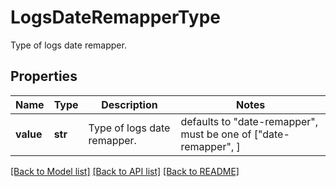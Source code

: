 # LogsDateRemapperType

Type of logs date remapper.

## Properties
Name | Type | Description | Notes
------------ | ------------- | ------------- | -------------
**value** | **str** | Type of logs date remapper. | defaults to "date-remapper",  must be one of ["date-remapper", ]

[[Back to Model list]](README.md#documentation-for-models) [[Back to API list]](README.md#documentation-for-api-endpoints) [[Back to README]](README.md)


